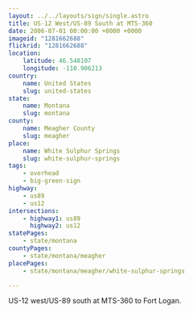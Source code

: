 ```yaml
---
layout: ../../layouts/sign/single.astro
title: US-12 West/US-89 South at MTS-360
date: 2006-07-01 00:00:00 +0000 +0000
imageid: "1281662688"
flickrid: "1281662688"
location:
    latitude: 46.548107
    longitude: -110.906213
country:
    name: United States
    slug: united-states
state:
    name: Montana
    slug: montana
county:
    name: Meagher County
    slug: meagher
place:
    name: White Sulphur Springs
    slug: white-sulphur-springs
tags:
    - overhead
    - big-green-sign
highway:
    - us89
    - us12
intersections:
    - highway1: us89
      highway2: us12
statePages:
    - state/montana
countyPages:
    - state/montana/meagher
placePages:
    - state/montana/meagher/white-sulphur-springs

---
```

US-12 west/US-89 south at MTS-360 to Fort Logan.